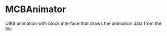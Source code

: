 MCBAnimator
===========

UIKit animation with block interface that draws the animation data from the file
